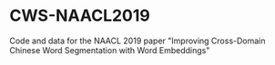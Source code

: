 # CWS-NAACL2019
Code and data for the NAACL 2019 paper "Improving Cross-Domain Chinese Word Segmentation with Word Embeddings"
